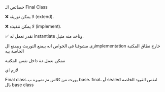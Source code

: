 خصائص الـ Final Class

❌ لا يمكن توريثه (extend).

❌ لا يمكن تنفيذه (implement).

✅ نقدر نعمل له instantiate وناخد منه مثيل.

زى مشوفنا فى الخواص انه بيمنع التوريث وبيمنع الimplementation خارج نطاق المكتبة الخاصة بيه

ممكن نعمل دة داخل نفس المكتبة

لازم اي

Final class يورث من كلاس تم تمييزه ب base، final، أو sealed لنفس القيود الخاصة بال base class